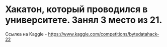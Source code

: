# Хакатон, который проводился в университете. Занял 3 место из 21.
Ссылка на Kaggle - https://www.kaggle.com/competitions/bytedatahack-22
